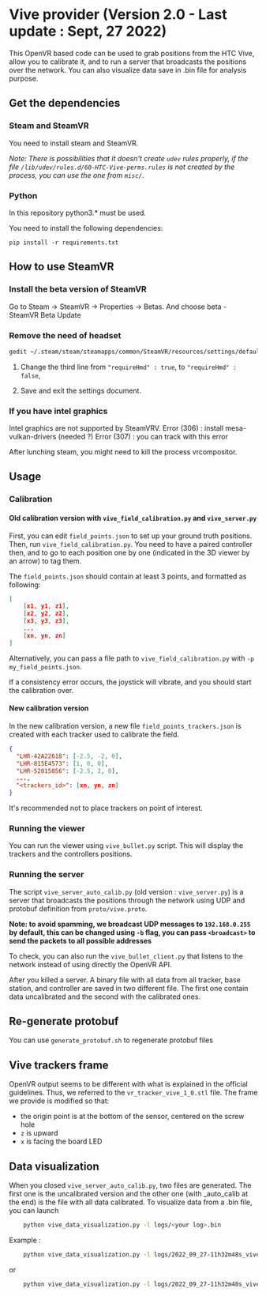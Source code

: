 # Vive provider (Version 2.0 - Last update : Sept, 27 2022)

This OpenVR based code can be used to grab positions from the HTC Vive, allow you to calibrate
it, and to run a server that broadcasts the positions over the network. You can also visualize data save in .bin file 
for analysis purpose. 

## Get the dependencies

### Steam and SteamVR

You need to install steam and SteamVR.

*Note: There is possibilities that it doesn't create `udev` rules properly, if the file
`/lib/udev/rules.d/60-HTC-Vive-perms.rules` is not created by the process, you can
use the one from `misc/`.*

### Python

In this repository python3.* must be used.

You need to install the following dependencies:

    pip install -r requirements.txt

## How to use SteamVR ##

### Install the beta version of SteamVR ###

Go to Steam -> SteamVR -> Properties -> Betas. And choose beta - SteamVR Beta Update

### Remove the need of headset

```bash
gedit ~/.steam/steam/steamapps/common/SteamVR/resources/settings/default.vrsettings
```

1. Change the third line from `"requireHmd" : true`, to `"requireHmd" : false`,

2. Save and exit the settings document.

### If you have intel graphics ###

Intel graphics are not supported by SteamVRV.
Error (306) : install mesa-vulkan-drivers (needed ?)
Error (307) : you can track with this error

After lunching steam, you might need to kill the process vrcompositor.

## Usage

### Calibration
#### Old calibration version with `vive_field_calibration.py` and `vive_server.py`
First, you can edit `field_points.json` to set up your ground truth positions. Then, run
`vive_field_calibration.py`. You need to have a paired controller then, and to go to each
position one by one (indicated in the 3D viewer by an arrow) to tag them.

The `field_points.json` should contain at least 3 points, and formatted as following:

```json
[
    [x1, y1, z1],
    [x2, y2, z2],
    [x3, y3, z3],
    ...
    [xn, yn, zn]
]
```

Alternatively, you can pass a file path to `vive_field_calibration.py` with `-p my_field_points.json`.

If a consistency error occurs, the joystick will vibrate, and you should start the calibration
over.

#### New calibration version
In the new calibration version, a new file `field_points_trackers.json` is created with each tracker used to calibrate the field.
```json
{
  "LHR-42A22618": [-2.5, -2, 0],
  "LHR-815E4573": [1, 0, 0],
  "LHR-52015056": [-2.5, 2, 0],
  ...,
  "<trackers_id>": [xn, yn, zn]
}
```
It's recommended not to place trackers on point of interest.

### Running the viewer

You can run the viewer using `vive_bullet.py` script. This will display the trackers and the
controllers positions.

### Running the server

The script `vive_server_auto_calib.py` (old version : `vive_server.py`) is a server that broadcasts the positions through the network
using UDP and protobuf definition from `proto/vive.proto`.

**Note: to avoid spamming, we broadcast UDP messages to `192.168.0.255` by default, this can be changed
using `-b` flag, you can pass `<broadcast>` to send the packets to all possible addresses**

To check, you can also run the `vive_bullet_client.py` that listens to the network instead of
using directly the OpenVR API.

After you killed a server. A binary file with all data from all tracker, base station, and controller are saved in two different file.
The first one contain data uncalibrated and the second with the calibrated ones.

## Re-generate protobuf

You can use `generate_protobuf.sh` to regenerate protobuf files

## Vive trackers frame

OpenVR output seems to be different with what is explained in the official guidelines. Thus, we referred
to the `vr_tracker_vive_1_0.stl` file. The frame we provide is modified so that:

- the origin point is at the bottom of the sensor, centered on the screw hole
- `z` is upward
- `x` is facing the board LED

## Data visualization 

When you closed `vive_server_auto_calib.py`, two files are generated. The first one is the uncalibrated version and the 
other one (with _auto_calib at the end) is the file with all data calibrated. 
To visualize data from a .bin file, you can launch 
```bash 
    python vive_data_visualization.py -l logs/<your log>.bin
```
Example : 
```bash 
    python vive_data_visualization.py -l logs/2022_09_27-11h32m48s_vive_auto_calib.bin
```
or
```bash 
    python vive_data_visualization.py -l logs/2022_09_27-11h32m48s_vive.bin
```
